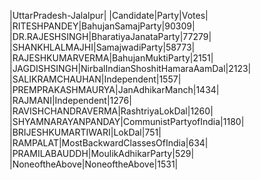  
|UttarPradesh-Jalalpur|
|Candidate|Party|Votes|
|RITESHPANDEY|BahujanSamajParty|90309|
|DR.RAJESHSINGH|BharatiyaJanataParty|77279|
|SHANKHLALMAJHI|SamajwadiParty|58773|
|RAJESHKUMARVERMA|BahujanMuktiParty|2151|
|JAGDISHSINGH|NirbalIndianShoshitHamaraAamDal|2123|
|SALIKRAMCHAUHAN|Independent|1557|
|PREMPRAKASHMAURYA|JanAdhikarManch|1434|
|RAJMANI|Independent|1276|
|RAVISHCHANDRAVERMA|RashtriyaLokDal|1260|
|SHYAMNARAYANPANDAY|CommunistPartyofIndia|1180|
|BRIJESHKUMARTIWARI|LokDal|751|
|RAMPALAT|MostBackwardClassesOfIndia|634|
|PRAMILABAUDDH|MoulikAdhikarParty|529|
|NoneoftheAbove|NoneoftheAbove|1531|
